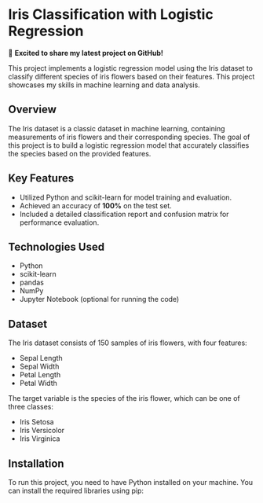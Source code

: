 # Iris Classification with Logistic Regression

🚀 **Excited to share my latest project on GitHub!**

This project implements a logistic regression model using the Iris dataset to classify different species of iris flowers based on their features. This project showcases my skills in machine learning and data analysis.

## Overview
The Iris dataset is a classic dataset in machine learning, containing measurements of iris flowers and their corresponding species. The goal of this project is to build a logistic regression model that accurately classifies the species based on the provided features.

## Key Features
- Utilized Python and scikit-learn for model training and evaluation.
- Achieved an accuracy of **100%** on the test set.
- Included a detailed classification report and confusion matrix for performance evaluation.

## Technologies Used
- Python
- scikit-learn
- pandas
- NumPy
- Jupyter Notebook (optional for running the code)

## Dataset
The Iris dataset consists of 150 samples of iris flowers, with four features:
- Sepal Length
- Sepal Width
- Petal Length
- Petal Width

The target variable is the species of the iris flower, which can be one of three classes:
- Iris Setosa
- Iris Versicolor
- Iris Virginica

## Installation
To run this project, you need to have Python installed on your machine. You can install the required libraries using pip:
